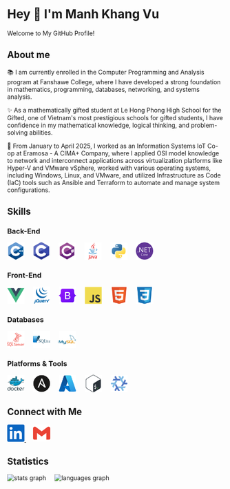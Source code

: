 # Hey 👋 I'm Manh Khang Vu

Welcome to My GitHub Profile!

## About me

📚 I am currently enrolled in the Computer Programming and Analysis program at Fanshawe College, where I have developed a strong foundation in mathematics, programming, databases, networking, and systems analysis.

✨ As a mathematically gifted student at Le Hong Phong High School for the Gifted, one of Vietnam's most prestigious schools for gifted students, I have confidence in my mathematical knowledge, logical thinking, and problem-solving abilities.

💼 From January to April 2025, I worked as an Information Systems IoT Co-op at Eramosa - A CIMA+ Company, where I applied OSI model knowledge to network and interconnect applications across virtualization platforms like Hyper-V and VMware vSphere, worked with various operating systems, including Windows, Linux, and VMware, and utilized Infrastructure as Code (IaC) tools such as Ansible and Terraform to automate and manage system configurations.

## Skills

### Back-End

<div>
  <img src="images/skills/cplusplus.png" height="40" alt="cplusplus logo"/>
  <img width="12"/>
  <img src="images/skills/c.png" height="40" alt="c logo"/>
  <img width="12"/>
  <img src="images/skills/csharp.png" height="40" alt="csharp logo"/>
  <img width="12"/>
  <img src="images/skills/java.png" height="40" alt="java logo"/>
  <img width="12"/>
  <img src="images/skills/python.png" height="40" alt="python logo"/>
  <img width="12"/>
  <img src="images/skills/dotnetcore.png" height="40" alt="dotnetcore logo"/>
</div>

### Front-End

<div>
  <img src="images/skills/vuejs.png" height="40" alt="vuejs logo"/>
  <img width="12"/>  
  <img src="images/skills/jquery.png" height="40" alt="jquery logo"/>
  <img width="12"/> 
  <img src="images/skills/bootstrap.png" height="40" alt="bootstrap logo"/>
  <img width="12"/>
  <img src="images/skills/javascript.png" height="40" alt="javascript logo"/>
  <img width="12"/>
  <img src="images/skills/html5.png" height="40" alt="html5 logo"/>
  <img width="12"/>
  <img src="images/skills/css3.png" height="40" alt="css3 logo"/>
</div>

### Databases

<div>
  <img src="images/skills/microsoftsqlserver.png" height="40" alt="microsoftsqlserver logo"/>
  <img width="12"/>
  <img src="images/skills/sqlite.png" height="40" alt="sqlite logo"/>
  <img width="12"/>
  <img src="images/skills/mysql.png" height="40" alt="mysql logo"/>
</div>

### Platforms & Tools

<div>
  <img src="images/skills/docker.png" height="40" alt="docker logo"/>
  <img width="12"/>
  <img src="images/skills/ansible.png" height="40" alt="ansible logo"/>
  <img width="12"/>
  <img src="images/skills/azure.png" height="40" alt="azure logo"/>
  <img width="12"/>
  <img src="images/skills/bash.png" height="40" alt="bash logo"/>
  <img width="12"/>
  <img src="images/skills/nix.png" height="40" alt="nix logo"/>
</div>

## Connect with Me

<div>
  <a href="https://www.linkedin.com/in/khangvum/" target="_blank">
    <img src="images/connect-with-me/linkedin.png" height="40" alt="linkedin logo"/>
  </a>
  <img width="12"/>
  <a href="mailto:manhkhang0305@gmail.com" target="_blank">
    <img src="images/connect-with-me/gmail.png" height="40" alt="gmail logo"/>
  </a>
</div>

## Statistics

<div>
  <img src="https://github-readme-stats.vercel.app/api?username=khangvum&hide_title=false&hide_rank=false&show_icons=true&include_all_commits=true&count_private=true&disable_animations=false&theme=tokyonight&locale=en&hide_border=false&order=1" height="150" alt="stats graph"  />
  <img width="12"/>
  <img src="https://github-readme-stats.vercel.app/api/top-langs?username=khangvum&locale=en&hide_title=false&layout=compact&card_width=320&langs_count=5&theme=tokyonight&hide_border=false&order=2" height="150" alt="languages graph"  />
</div>
<!--
**khangvum/khangvum** is a ✨ _special_ ✨ repository because its `README.md` (this file) appears on your GitHub profile.

Here are some ideas to get you started:

- 🔭 I’m currently working on ...
- 🌱 I’m currently learning ...
- 👯 I’m looking to collaborate on ...
- 🤔 I’m looking for help with ...
- 💬 Ask me about ...
- 📫 How to reach me: ...
- 😄 Pronouns: ...
- ⚡ Fun fact: ...
-->
